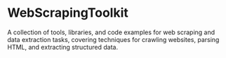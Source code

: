 # WebScrapingToolkit
 A collection of tools, libraries, and code examples for web scraping and data extraction tasks, covering techniques for crawling websites, parsing HTML, and extracting structured data.
